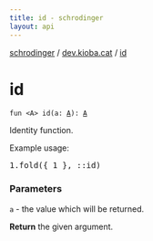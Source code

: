 ```yaml
---
title: id - schrodinger
layout: api
---
```


<div class='api-docs-breadcrumbs'><a href="../index.html">schrodinger</a> / <a href="index.html">dev.kioba.cat</a> / <a href="./id.html">id</a></div>

# id

<div class="signature"><code><span class="keyword">fun </span><span class="symbol">&lt;</span><span class="identifier">A</span><span class="symbol">&gt;</span> <span class="identifier">id</span><span class="symbol">(</span><span class="parameterName" id="dev.kioba.cat$id(dev.kioba.cat.id.A)/a">a</span><span class="symbol">:</span>&nbsp;<a href="id.html#A"><span class="identifier">A</span></a><span class="symbol">)</span><span class="symbol">: </span><a href="id.html#A"><span class="identifier">A</span></a></code></div>

Identity function.

Example usage:

<pre markdown="1">1.fold({ 1 }, ::id)
</pre>

### Parameters

<code>a</code> - the value which will be returned.

**Return**
the given argument.

